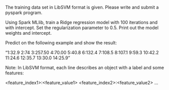 The training data set in LibSVM format is given. Please write and submit a pyspark program.

 

Using Spark MLlib, train a Ridge regression model with 100 iterations and with intercept. Set the regularization parameter to 0.5. Print out the model weights and intercept.
 

Predict on the following example and show the result:
 

“1:32.9 2:74 3:257.50 4:70.00 5:40.8 6:132.4 7:108.5 8:107.1 9:59.3 10:42.2 11:24.6 12:35.7 13:30.0 14:25.9”

 

Note: In LibSVM format, each line describes an object with a label and some features:

<label> <feature_index1>:<feature_value1> <feature_index2>:<feature_value2> …